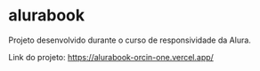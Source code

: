 # alurabook
Projeto desenvolvido durante o curso de responsividade da Alura.

Link do projeto: https://alurabook-orcin-one.vercel.app/ 

